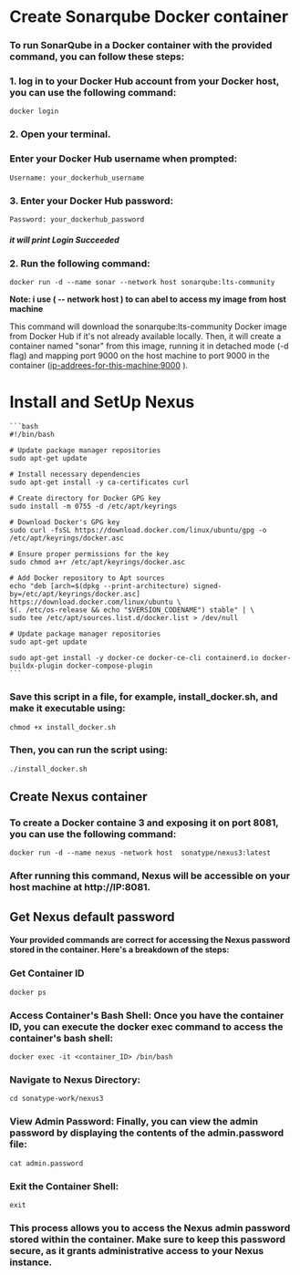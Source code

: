 
# Create Sonarqube Docker container

### To run SonarQube in a Docker container with the provided command, you can follow these steps:
### 1.  log in to your Docker Hub account from your Docker host, you can use the following command: 

`docker login`

### 2. Open your terminal.
### Enter your Docker Hub username when prompted:
`Username: your_dockerhub_username`
### 3. Enter your Docker Hub password:
`Password: your_dockerhub_password`
 ##### it will print Login Succeeded

### 2. Run the following command:

`docker run -d --name sonar --network host sonarqube:lts-community`
    
**Note: i use ( -- network host ) to can abel to access my image from host machine**

 This command will download the sonarqube:lts-community Docker image from Docker Hub if it's not already available locally. Then, it will create a container named "sonar" from this image, running it in detached mode (-d flag) and mapping port 9000 on the host machine to port 9000 in the container (<ip-addrees-for-this-machine:9000> ).

# Install and SetUp Nexus 
    ```bash 
    #!/bin/bash

    # Update package manager repositories
    sudo apt-get update

    # Install necessary dependencies
    sudo apt-get install -y ca-certificates curl

    # Create directory for Docker GPG key
    sudo install -m 0755 -d /etc/apt/keyrings

    # Download Docker's GPG key
    sudo curl -fsSL https://download.docker.com/linux/ubuntu/gpg -o /etc/apt/keyrings/docker.asc

    # Ensure proper permissions for the key
    sudo chmod a+r /etc/apt/keyrings/docker.asc

    # Add Docker repository to Apt sources
    echo "deb [arch=$(dpkg --print-architecture) signed-by=/etc/apt/keyrings/docker.asc] https://download.docker.com/linux/ubuntu \
    $(. /etc/os-release && echo "$VERSION_CODENAME") stable" | \
    sudo tee /etc/apt/sources.list.d/docker.list > /dev/null

    # Update package manager repositories
    sudo apt-get update

    sudo apt-get install -y docker-ce docker-ce-cli containerd.io docker-buildx-plugin docker-compose-plugin
    ```

### Save this script in a file, for example, install_docker.sh, and make it executable using:

`chmod +x install_docker.sh`
### Then, you can run the script using:

`./install_docker.sh`

## Create Nexus container


### To create a Docker containe 3 and exposing it on port 8081, you can use the following command: 
`docker run -d --name nexus -network host  sonatype/nexus3:latest` 
### After running this command, Nexus will be accessible on your host machine at http://IP:8081.

## Get Nexus default password
#### Your provided commands are correct for accessing the Nexus password stored in the container. Here's a breakdown of the steps:

### Get Container ID
`docker ps`

### Access Container's Bash Shell: Once you have the container ID, you can execute the docker exec command to access the container's bash shell:
`docker exec -it <container_ID> /bin/bash`
### Navigate to Nexus Directory:
`cd sonatype-work/nexus3`
### View Admin Password: Finally, you can view the admin password by displaying the contents of the admin.password file:

`cat admin.password`

### Exit the Container Shell:
`exit`
### This process allows you to access the Nexus admin password stored within the container. Make sure to keep this password secure, as it grants administrative access to your Nexus instance.

